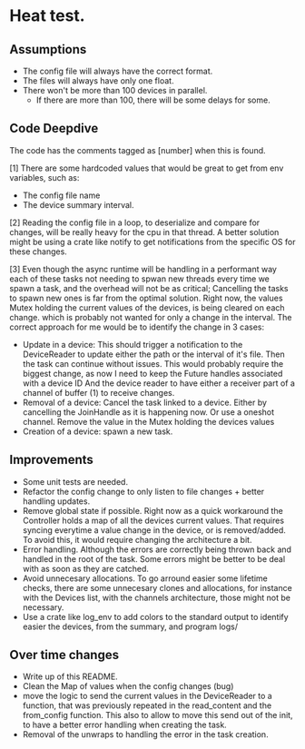# Heat test.

## Assumptions
* The config file will always have the correct format.
* The files will always have only one float.
* There won't be more than 100 devices in parallel.
  * If there are more than 100, there will be some delays for some.

## Code Deepdive
The code has the comments tagged as [number] when this is found.

[1] There are some hardcoded values that would be great to get from env variables, such as:
* The config file name
* The device summary interval.

[2] Reading the config file in a loop, to deserialize and compare for changes, will be really heavy
for the cpu in that thread. A better solution might be using a crate like notify to get
notifications from the specific OS for these changes.

[3] Even though the async runtime will be handling in a performant way each of these tasks not needing to spwan
new threads every time we spawn a task, and the overhead will not be as critical; Cancelling the tasks to spawn
new ones is far from the optimal solution.
Right now, the values Mutex holding the current values of the devices, is being cleared on each change.
which is probably not wanted for only a change in the interval.
The correct approach for me would be to identify the change in 3 cases:
* Update in a device:
  This should trigger a notification to the DeviceReader to update either the path or the interval of it's file.
  Then the task can continue without issues.
  This would probably require the biggest change, as now I need to keep the Future handles associated with a device ID
  And the device reader to have either a receiver part of a channel of buffer (1) to receive changes.
* Removal of a device:
  Cancel the task linked to a device. Either by cancelling the JoinHandle as it is happening now. Or use a oneshot channel.
  Remove the value in the Mutex holding the devices values
* Creation of a device:
  spawn a new task.

## Improvements
* Some unit tests are needed.
* Refactor the config change to only listen to file changes + better handling updates.
* Remove global state if possible. Right now as a quick workaround the Controller holds a map of all the devices current values.
That requires syncing everytime a value change in the device, or is removed/added.
To avoid this, it would require changing the architecture a bit.
* Error handling. Although the errors are correctly being thrown back and handled in the root of the task.
Some errors might be better to be deal with as soon as they are catched.
* Avoid unnecesary allocations. To go arround easier some lifetime checks, there are some unnecesary clones
and allocations, for instance with the Devices list, with the channels architecture, those might not be necessary.
* Use a crate like log_env to add colors to the standard output to identify easier the devices, from the summary, and program logs/

## Over time changes
* Write up of this README.
* Clean the Map of values when the config changes (bug)
* move the logic to send the current values in the DeviceReader to a function,
that was previously repeated in the read_content and the from_config function.
This also to allow to move this send out of the init, to have a better error handling when creating the task.
* Removal of the unwraps to handling the error in the task creation.
